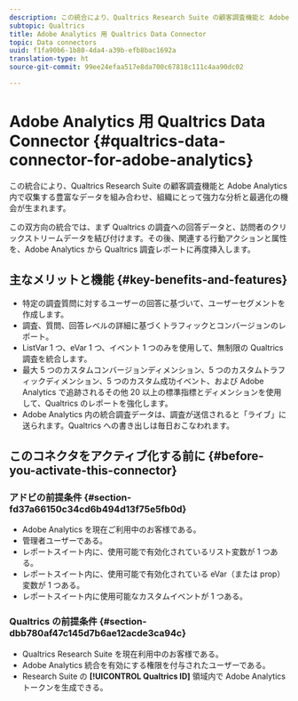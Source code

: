 ```yaml
---
description: この統合により、Qualtrics Research Suite の顧客調査機能と Adobe Analytics 内で収集する豊富なデータを組み合わせ、組織にとって強力な分析と最適化の機会が生まれます。
subtopic: Qualtrics
title: Adobe Analytics 用 Qualtrics Data Connector
topic: Data connectors
uuid: f1fa90b6-1b80-4da4-a39b-efb8bac1692a
translation-type: ht
source-git-commit: 99ee24efaa517e8da700c67818c111c4aa90dc02

---
```



# Adobe Analytics 用 Qualtrics Data Connector {#qualtrics-data-connector-for-adobe-analytics}

この統合により、Qualtrics Research Suite の顧客調査機能と Adobe Analytics 内で収集する豊富なデータを組み合わせ、組織にとって強力な分析と最適化の機会が生まれます。

この双方向の統合では、まず Qualtrics の調査への回答データと、訪問者のクリックストリームデータを結び付けます。その後、関連する行動アクションと属性を、Adobe Analytics から Qualtrics 調査レポートに再度挿入します。

## 主なメリットと機能 {#key-benefits-and-features}

* 特定の調査質問に対するユーザーの回答に基づいて、ユーザーセグメントを作成します。
* 調査、質問、回答レベルの詳細に基づくトラフィックとコンバージョンのレポート。
* ListVar 1 つ、eVar 1 つ、イベント 1 つのみを使用して、無制限の Qualtrics 調査を統合します。
* 最大 5 つのカスタムコンバージョンディメンション、5 つのカスタムトラフィックディメンション、5 つのカスタム成功イベント、および Adobe Analytics で追跡されるその他 20 以上の標準指標とディメンションを使用して、Qualtrics のレポートを強化します。
* Adobe Analytics 内の統合調査データは、調査が送信されると「ライブ」に送られます。Qualtrics への書き出しは毎日おこなわれます。

## このコネクタをアクティブ化する前に {#before-you-activate-this-connector}

### アドビの前提条件 {#section-fd37a66150c34cd6b494d13f75e5fb0d}

* Adobe Analytics を現在ご利用中のお客様である。
* 管理者ユーザーである。
* レポートスイート内に、使用可能で有効化されているリスト変数が 1 つある。
* レポートスイート内に、使用可能で有効化されている eVar（または prop）変数が 1 つある。
* レポートスイート内に使用可能なカスタムイベントが 1 つある。

### Qualtrics の前提条件 {#section-dbb780af47c145d7b6ae12acde3ca94c}

* Qualtrics Research Suite を現在利用中のお客様である。
* Adobe Analytics 統合を有効にする権限を付与されたユーザーである。
* Research Suite の **[!UICONTROL Qualtrics ID]** 領域内で Adobe Analytics トークンを生成できる。
